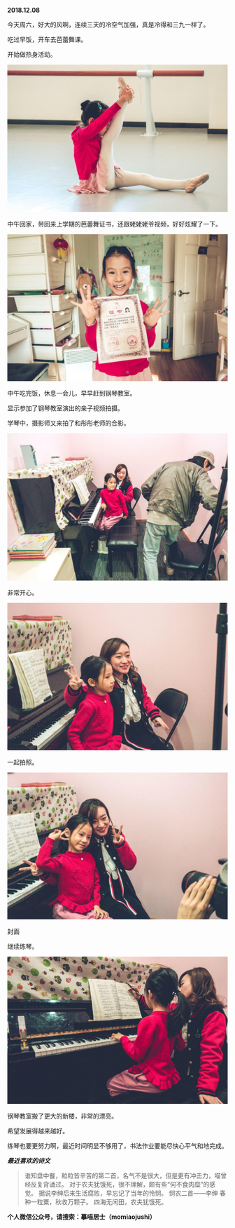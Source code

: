 
          
            
**2018.12.08**

今天周六，好大的风啊，连续三天的冷空气加强，真是冷得和三九一样了。

吃过早饭，开车去芭蕾舞课。

开始做热身活动。




![](img/51001-368bc366cdc1e4e3.jpg)




中午回家，带回来上学期的芭蕾舞证书，还跟姥姥姥爷视频，好好炫耀了一下。




![](img/51001-157728ab42d1c416.jpg)




中午吃完饭，休息一会儿，早早赶到钢琴教室。

显示参加了钢琴教室演出的亲子视频拍摄。

学琴中，摄影师又来拍了和彤彤老师的合影。




![](img/51001-94cde3656f9da71a.jpg)




非常开心。




![](img/51001-6dead29042e982f1.jpg)




一起拍照。




![](img/51001-ae6f5ad9b0faa674.jpg)

封面


继续练琴。




![](img/51001-cffdcb180e00bb11.jpg)




钢琴教室搬了更大的新楼，非常的漂亮。

希望发展得越来越好。

练琴也要更努力啊，最近时间明显不够用了，书法作业要能尽快心平气和地完成。


***最近喜欢的诗文***
>谁知盘中餐，粒粒皆辛苦的第二首，名气不是很大，但是更有冲击力，喵曾经反复背诵过。
对于农夫犹饿死，很不理解，颇有些“何不食肉糜”的感觉。
据说李绅后来生活腐败，早忘记了当年的怜悯。
悯农二首——李绅
春种一粒粟，秋收万颗子。
四海无闲田，农夫犹饿死。




**个人微信公众号，请搜索：摹喵居士（momiaojushi）**

          
        